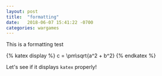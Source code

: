 ```yaml
---
layout: post
title:  "formatting"
date:   2018-06-07 15:41:22 -0700
categories: wargames
---
```


This is a formatting test

{% katex display %}
c = \pm\sqrt{a^2 + b^2}
{% endkatex %}

Let's see if it displays `katex` properly!
